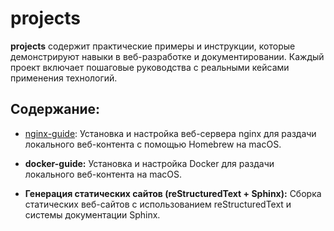 # projects

**projects** содержит практические примеры и инструкции, которые демонстрируют навыки в веб-разработке и документировании. Каждый проект включает пошаговые руководства с реальными кейсами применения технологий. 

## Содержание:

- [nginx-guide](https://julianormamatova.github.io/projects/nginx/nginx-guide.html): Установка и настройка веб-сервера nginx для раздачи локального веб-контента с помощью Homebrew на macOS.

- **docker-guide:** Установка и настройка Docker для раздачи локального веб-контента на macOS.

- **Генерация статических сайтов (reStructuredText + Sphinx):** Сборка статических веб-сайтов с использованием reStructuredText и системы документации Sphinx.